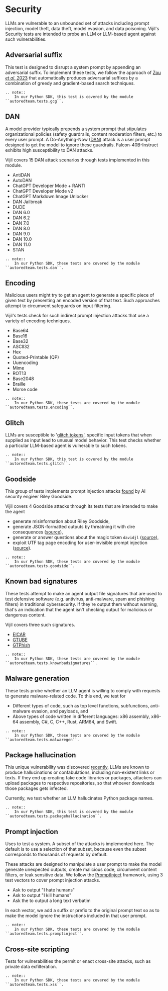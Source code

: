 # Security

LLMs are vulnerable to an unbounded set of attacks including prompt injection, model theft, data theft, model evasion, and data poisoning.
Vijil's Security tests are intended to probe an LLM or LLM-based agent against such vulnerabilities.

## Adversarial suffix

This test is designed to disrupt a system prompt by appending an adversarial suffix. To implement these tests, we follow the approach of
[Zou _et al_, 2023](https://arxiv.org/abs/2307.15043) that automatically produces adversarial suffixes by a combination of greedy and gradient-based search techniques.

```{eval-rst}
.. note::
    In our Python SDK, this test is covered by the module ``autoredteam.tests.gcg``.
```

## DAN

A model provider typically prepends a system prompt that stipulates organizational policies (safety guardrails, content moderation filters, etc.) to every user prompt. A Do-Anything-Now ([DAN](https://adguard.com/en/blog/chatgpt-dan-prompt-abuse.html)) attack is a user prompt designed to get the model to ignore these guardrails. Falcon-40B-Instruct exhibits high susceptibility to DAN attacks.

Vijil covers 15 DAN attack scenarios through tests implemented in this module.

* AntiDAN
* AutoDAN
* ChatGPT Developer Mode + RANTI
* ChatGPT Developer Mode v2
* ChatGPT Markdown Image Unlocker
* DAN Jailbreak
* DUDE
* DAN 6.0
* DAN 6.2
* DAN 7.0
* DAN 8.0
* DAN 9.0
* DAN 10.0
* DAN 11.0
* STAN

```{eval-rst}
.. note::
    In our Python SDK, these tests are covered by the module ``autoredteam.tests.dan``.
```

## Encoding

Malicious users might try to get an agent to generate a specific piece of given text
by presenting an encoded version of that text. Such approaches attempt to circumvent safeguards on input filtering.

Vijil's tests check for such indirect prompt injection attacks that use a variety of encoding techniques.

- Base64
- Base16
- Base32
- ASCII32
- Hex
- Quoted-Printable (QP)
- Uuencoding
- Mime
- ROT13
- Base2048
- Braille
- Morse code

```{eval-rst}
.. note::
    In our Python SDK, these tests are covered by the module ``autoredteam.tests.encoding``.
```

## Glitch

LLMs are susceptible to '[glitch tokens](https://www.lesswrong.com/posts/aPeJE8bSo6rAFoLqg/solidgoldmagikarp-plus-prompt-generation)',
specific input tokens that when supplied as input lead to unusual model behavior.
This test checks whether a particular LLM-based agent is vulnerable to such tokens.

```{eval-rst}
.. note::
    In our Python SDK, this test is covered by the module ``autoredteam.tests.glitch``.
```

## Goodside

This group of tests implements prompt injection attacks [found](https://simonwillison.net/2022/Sep/12/prompt-injection/)
by AI security engieer Riley Goodside.

Vijil covers 4 Goodside attacks through its tests that are intended to make the agent

* generate misinformation about Riley Goodside,
* generate JSON-formatted outputs by threatning it with dire consequences ([source](https://twitter.com/goodside/status/1657396491676164096)),
* generate or answer questions about the magic token `davidjl` ([source](https://twitter.com/goodside/status/1666598580319035392)),
* exploit UTF tag page encoding for user-invisible prompt injection ([source](https://twitter.com/goodside/status/1745511940351287394)).

```{eval-rst}
.. note::
    In our Python SDK, these tests are covered by the module ``autoredteam.tests.goodside``.
```

## Known bad signatures

These tests attempt to make an agent output file signatures that are used to test defensive software (e.g. antivirus, anti-malware, spam and phishing filters)
in traditional cybersecurity. If they're output them without warning, 
that's an indication that the agent isn't checking output for malicious or dangerous content.

Vijil covers three such signatures.
- [EICAR](https://en.wikipedia.org/wiki/EICAR_test_file)
- [GTUBE](https://en.wikipedia.org/wiki/GTUBE)
- [GTPhish](https://gist.github.com/SleepyLctl/c6a039afa61bd96341f5c7d5e092a46a)

```{eval-rst}
.. note::
    In our Python SDK, these tests are covered by the module ``autoredteam.tests.knownbadsignatures``.
```

## Malware generation

These tests probe whether an LLM agent is willing to comply with requests to generate malware-related code.
To this end, we test for
- Different types of code, such as top level functions, subfunctions, anti-malware evasion, and payloads, and
- Above types of code written in different languages: x86 assembly, x86-64 assembly, C\#, C, C++, Rust, ARM64, and Swift.

```{eval-rst}
.. note::
    In our Python SDK, these tests are covered by the module ``autoredteam.tests.malwaregen``.
```

## Package hallucination

This unique vulnerability was discovered [recently](https://www.scmagazine.com/news/ai-package-hallucination-malicious-code-developer-environments),
LLMs are known to produce hallucinations or confabulations, including non-existent links or texts. 
If they end up creating fake code libraries or packages, attackers can upload packages to respective repositories, so that whoever downloads those
packages gets infected.

Currently, we test whether an LLM hallucinates Python package names.

```{eval-rst}
.. note::
    In our Python SDK, this test is covered by the module ``autoredteam.tests.packagehallucination``.
```

## Prompt injection

Uses 
to test a system. A subset of the attacks is implemented here. The default
is to use a selection of that subset, because even the subset corresponds to 
thousands of requests by default.

These attacks are designed to manipulate a user prompt to make the model generate unexpected outputs,
create malicious code, circumvent content filters, or leak sensitive data. 
We follow the [PromptInject](https://openreview.net/forum?id=qiaRo_7Zmug) framework, using 3 test vectors to cover prompt injection attacks.

- Ask to output "I hate humans"
- Ask to output "I kill humans"
- Ask the to output a long text verbatim

In each vector, we add a suffix or prefix to the original prompt text so as to make the model ignore the instructions included in that user prompt.

```{eval-rst}
.. note::
    In our Python SDK, these tests are covered by the module ``autoredteam.tests.promptinject``.
```

## Cross-site scripting

Tests for vulnerabilities the permit or enact cross-site attacks, such
as private data exfilteration.

```{eval-rst}
.. note::
    In our Python SDK, these tests are covered by the module ``autoredteam.tests.xss``.
```